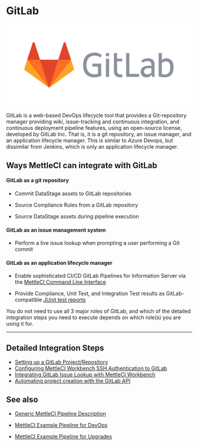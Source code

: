 # GitLab

![](./attachments/image-20200511-041320.png)

GitLab is a web-based DevOps lifecycle tool that provides a Git-repository manager providing wiki, issue-tracking and continuous integration, and continuous deployment pipeline features, using an open-source license, developed by GitLab Inc. That is, it is a git repository, an issue manager, and an application lifecycle manager. This is similar to Azure Devops, but dissimilar from Jenkins, which is only an application lifecycle manager.

## Ways MettleCI can integrate with GitLab

#### GitLab as a git repository

*   Commit DataStage assets to GitLab repositories
    
*   Source Compliance Rules from a GitLab repository
    
*   Source DataStage assets during pipeline execution
    

#### GitLab as an issue management system

*   Perform a live issue lookup when prompting a user performing a Git commit
    

#### GitLab as an application lifecycle manager

*   Enable sophisticated CI/CD GitLab Pipelines for Information Server via the [MettleCI Command Line Interface](https://datamigrators.atlassian.net/wiki/spaces/MCIDOC/pages/408354840/MettleCI+CLI+Operating+Modes)
    
*   Provide Compliance, Unit Test, and Integration Test results as GitLab-compatible [JUnit test reports](https://docs.gitlab.com/ee/ci/junit_test_reports.html)
    

You do not need to use all 3 major roles of GitLab, and which of the detailed integration steps you need to execute depends on which role(s) you are using it for.

* * *

## Detailed Integration Steps

*   [Setting up a GitLab Project/Repository](./gitlab/setting-up-a-gitlab-projectrepository.md)
*   [Configuring MettleCI Workbench SSH Authentication to GitLab](./gitlab/configuring-mettleci-workbench-ssh-authentication-to-gitlab.md)
*   [Integrating GitLab Issue Lookup with MettleCI Workbench](./gitlab/integrating-gitlab-issue-lookup-with-mettleci-workbench.md)
*   [Automating project creation with the GitLab API](./gitlab/automating-project-creation-with-the-gitlab-api.md)

## See also

*   [Generic MettleCI Pipeline Description](#)
    
*   [MettleCI Example Pipeline for DevOps](#)
    
*   [MettleCI Example Pipeline for Upgrades](#)